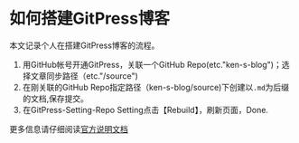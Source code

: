 # 如何搭建GitPress博客

本文记录个人在搭建GitPress博客的流程。

1. 用GitHub帐号开通GitPress，关联一个GitHub Repo(etc."ken-s-blog")；选择文章同步路径（etc."/source")
2. 在刚关联的GitHub Repo指定路径（ken-s-blog/source)下创建以``.md``为后缀的文档,保存提交。
3. 在GitPress-Setting-Repo Setting点击【Rebuild】，刷新页面，Done.

更多信息请仔细阅读[官方说明文档](https://gitpress.io/c/helps/welcome)
